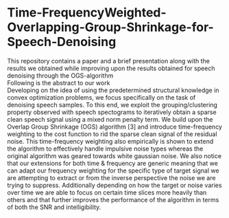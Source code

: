 # Time-FrequencyWeighted-Overlapping-Group-Shrinkage-for-Speech-Denoising </br>
This repository contains a paper and a brief presentation along with the results we obtained while improving upon the results obtained for speech denoising through the OGS-algorithm </br>
Following is the abstract to our work </br>
Developing on the idea of using the predetermined structural
knowledge in convex optimization problems, we focus
specifically on the task of denoising speech samples. To this
end, we exploit the grouping/clustering property observed
with speech spectograms to iteratively obtain a sparse clean
speech signal using a mixed norm penalty term. We build
upon the Overlap Group Shrinkage (OGS) algorithm [3]
and introduce time-frequency weighting to the cost function
to rid the sparse clean signal of the residual noise.
This time-frequency weighting also empirically is shown to
extend the algorithm to effectively handle impulsive noise
types whereas the original algorithm was geared towards
white gaussian noise. We also notice that our extensions
for both time & frequency are generic meaning that we can
adapt our frequency weighting for the specific type of target
signal we are attempting to extract or from the inverse perspective
the noise we are trying to suppress. Additionally
depending on how the target or noise varies over time we
are able to focus on certain time slices more heavily than
others and that further improves the performance of the algorithm
in terms of both the SNR and intelligibility.
